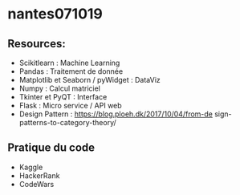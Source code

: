 # nantes071019

## Resources:

* Scikitlearn : Machine Learning
* Pandas : Traitement de donnée
* Matplotlib et Seaborn / pyWidget : DataViz
* Numpy : Calcul matriciel
* Tkinter et PyQT : Interface
* Flask : Micro service / API web
* Design Pattern : https://blog.ploeh.dk/2017/10/04/from-de
sign-patterns-to-category-theory/

## Pratique du code
* Kaggle
* HackerRank
* CodeWars
